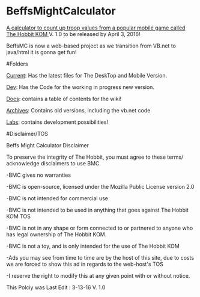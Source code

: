 # BeffsMightCalculator

<a href="http://beffsmc.beffsbrowser.tk">A calculator to count up troop values from a popular mobile game called The Hobbit KOM </a>
V. 1.0 to be released by April 3, 2016!

BeffsMC is now a web-based project as we transition from VB.net to java/html it is gonna get fun!

#Folders

<a href="https://github.com/jdc20181/BeffsMightCalculator/tree/master/Current">Current</a>: Has the latest files for The DeskTop and Mobile Version. 

<a href="https://github.com/jdc20181/BeffsMightCalculator/tree/master/Dev">Dev</a>: Has the Code for the working in progress new version. 

<a href="https://github.com/jdc20181/BeffsMightCalculator/blob/master/Docs/README.md">Docs</a>: contains a table of contents for the wiki!

<a href="https://github.com/jdc20181/BeffsMightCalculator/tree/master/Archives">Archives</a>: Contains old versions, including the vb.net code

<a href="https://github.com/jdc20181/BeffsMightCalculator/tree/master/Labs">Labs</a>: contains development possibilities!



#Disclaimer/TOS 

Beffs Might Calculator Disclaimer

To preserve the integrity of The Hobbit, you must agree to these terms/ acknowledge disclaimers  to use BMC. 

-BMC gives no warranties 

-BMC is open-source, licensed under the Mozilla Public License version 2.0 

-BMC is not intended for commercial use

-BMC is not intended to be used in anything that goes against The Hobbit KOM TOS

-BMC is not in any shape or form connected to or partnered to anyone who has legal ownership of The Hobbit KOM. 

-BMC is not a toy, and is only intended for the use of The Hobbit KOM

-Ads you may see from time to time are by the host of this site, due to costs we are forced to show this ad in regards to the web-host's TOS

-I reserve the right to modify this at any given point with or without notice. 

This Polciy was Last Edit : 3-13-16 V. 1.0 
